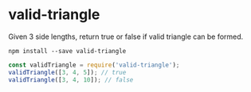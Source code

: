 # valid-triangle
Given 3 side lengths, return true or false if valid triangle can be formed.

```
npm install --save valid-triangle
```

```javascript
const validTriangle = require('valid-triangle');
validTriangle([3, 4, 5]); // true
validTriangle([3, 4, 10]); // false
```